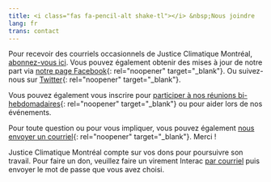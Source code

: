 ```yaml
---
title: <i class="fas fa-pencil-alt shake-tl"></i> &nbsp;Nous joindre
lang: fr
trans: contact
---
```

Pour recevoir des courriels occasionnels de Justice Climatique Montréal, [abonnez-vous ici](https://eepurl.com/cyizZD). Vous pouvez également obtenir des mises à jour de notre part via [notre page Facebook](https://www.facebook.com/ClimateJusticeMontreal){: rel="noopener" target="_blank"}. Ou suivez-nous sur [Twitter](https://twitter.com/CJ_Montreal){: rel="noopener" target="_blank"}.

Vous pouvez également vous inscrire pour [participer à nos réunions bi-hebdomadaires](https://docs.google.com/forms/d/e/1FAIpQLSde4u3fvQTF_PWELtxo8WVtBLSQWXlAN2n8DbsFeOBbNX9uIg/viewform){: rel="noopener" target="_blank"} ou pour aider lors de nos événements.

Pour toute question ou pour vous impliquer, vous pouvez également [nous envoyer un courriel](mailto:justiceclimatiquemtl@gmail.com){: rel="noopener" target="_blank"}.
Merci !

Justice Climatique Montréal compte sur vos dons pour poursuivre son travail. Pour faire un don, veuillez faire un virement Interac [par courriel](mailto:justiceclimatiquemtl@gmail.com) puis envoyer le mot de passe que vous avez choisi.

